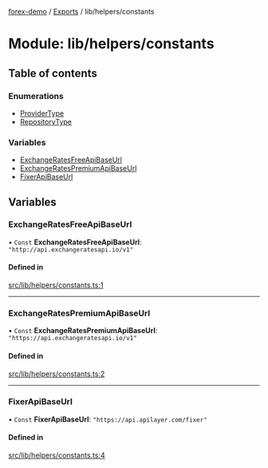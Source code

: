 [forex-demo](../README.md) / [Exports](../modules.md) / lib/helpers/constants

# Module: lib/helpers/constants

## Table of contents

### Enumerations

- [ProviderType](../enums/lib_helpers_constants.ProviderType.md)
- [RepositoryType](../enums/lib_helpers_constants.RepositoryType.md)

### Variables

- [ExchangeRatesFreeApiBaseUrl](lib_helpers_constants.md#exchangeratesfreeapibaseurl)
- [ExchangeRatesPremiumApiBaseUrl](lib_helpers_constants.md#exchangeratespremiumapibaseurl)
- [FixerApiBaseUrl](lib_helpers_constants.md#fixerapibaseurl)

## Variables

### ExchangeRatesFreeApiBaseUrl

• `Const` **ExchangeRatesFreeApiBaseUrl**: `"http://api.exchangeratesapi.io/v1"`

#### Defined in

[src/lib/helpers/constants.ts:1](https://github.com/suphero/forex-demo/blob/e73074c/src/lib/helpers/constants.ts#L1)

---

### ExchangeRatesPremiumApiBaseUrl

• `Const` **ExchangeRatesPremiumApiBaseUrl**: `"https://api.exchangeratesapi.io/v1"`

#### Defined in

[src/lib/helpers/constants.ts:2](https://github.com/suphero/forex-demo/blob/e73074c/src/lib/helpers/constants.ts#L2)

---

### FixerApiBaseUrl

• `Const` **FixerApiBaseUrl**: `"https://api.apilayer.com/fixer"`

#### Defined in

[src/lib/helpers/constants.ts:4](https://github.com/suphero/forex-demo/blob/e73074c/src/lib/helpers/constants.ts#L4)
